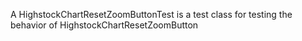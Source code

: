 A HighstockChartResetZoomButtonTest is a test class for testing the behavior of HighstockChartResetZoomButton